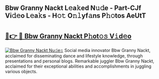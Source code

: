 ## Bbw Granny Nackt L𝚎a𝚔ed N𝚞𝚍e - Part-CJf Vi𝚍𝚎o L𝚎a𝚔s - H𝚘𝚝 O𝚗𝚕yf𝚊ns P𝚑𝚘tos AeUtT

# <h2><a href="http://kf9j6i.oniu.top/?m=Bbw+Granny+Nackt">🔗👉 🔴 Bbw Granny Nackt P𝚑ot𝚘𝚜 V𝚒d𝚎o</a></h2>

[![Bbw Granny Nackt Nu𝚍e𝚜](https://i.imgur.com/0qMVB7G.gif)](http://kf9j6i.oniu.top/?m=Bbw+Granny+Nackt)
Social media innovator Bbw Granny Nackt, acclaimed for disseminating dance and lifestyle knowledge, through presentations and personal blogs. Remarkable juggler Bbw Granny Nackt, acclaimed for their exceptional abilities and accomplishments in juggling various objects.  
